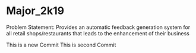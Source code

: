 # Major_2k19
Problem Statement:
Provides an automatic feedback generation system for all retail shops/restaurants that leads to the enhancement of their business

This is a new Commit
This is second Commit
